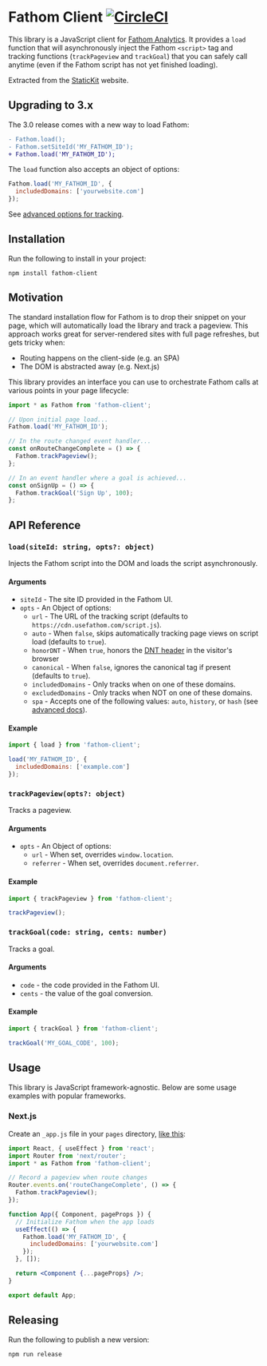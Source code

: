 # Fathom Client [![CircleCI](https://circleci.com/gh/unstacked/fathom-client.svg?style=svg)](https://circleci.com/gh/unstacked/fathom-client)

This library is a JavaScript client for [Fathom Analytics](https://usefathom.com/). It provides a `load` function that will asynchronously inject the Fathom `<script>` tag and tracking functions (`trackPageview` and `trackGoal`) that you can safely call anytime (even if the Fathom script has not yet finished loading).

Extracted from the [StaticKit](https://statickit.com) website.

## Upgrading to 3.x

The 3.0 release comes with a new way to load Fathom:

```diff
- Fathom.load();
- Fathom.setSiteId('MY_FATHOM_ID');
+ Fathom.load('MY_FATHOM_ID');
```

The `load` function also accepts an object of options:

```js
Fathom.load('MY_FATHOM_ID', {
  includedDomains: ['yourwebsite.com']
});
```

See [advanced options for tracking](https://usefathom.com/support/tracking-advanced).

## Installation

Run the following to install in your project:

```
npm install fathom-client
```

## Motivation

The standard installation flow for Fathom is to drop their snippet on your page, which will automatically load the library and track a pageview. This approach works great for server-rendered sites with full page refreshes, but gets tricky when:

- Routing happens on the client-side (e.g. an SPA)
- The DOM is abstracted away (e.g. Next.js)

This library provides an interface you can use to orchestrate Fathom calls at various points in your page lifecycle:

```js
import * as Fathom from 'fathom-client';

// Upon initial page load...
Fathom.load('MY_FATHOM_ID');

// In the route changed event handler...
const onRouteChangeComplete = () => {
  Fathom.trackPageview();
};

// In an event handler where a goal is achieved...
const onSignUp = () => {
  Fathom.trackGoal('Sign Up', 100);
};
```

## API Reference

### `load(siteId: string, opts?: object)`

Injects the Fathom script into the DOM and loads the script asynchronously.

#### Arguments

- `siteId` - The site ID provided in the Fathom UI.
- `opts` - An Object of options:
  - `url` - The URL of the tracking script (defaults to `https://cdn.usefathom.com/script.js`).
  - `auto` - When `false`, skips automatically tracking page views on script load (defaults to `true`).
  - `honorDNT` - When `true`, honors the [DNT header](https://developer.mozilla.org/en-US/docs/Web/HTTP/Headers/DNT) in the visitor's browser
  - `canonical` - When `false`, ignores the canonical tag if present (defaults to `true`).
  - `includedDomains` - Only tracks when on one of these domains.
  - `excludedDomains` - Only tracks when NOT on one of these domains.
  - `spa` - Accepts one of the following values: `auto`, `history`, or `hash` (see [advanced docs](https://usefathom.com/support/tracking-advanced)).

#### Example

```js
import { load } from 'fathom-client';

load('MY_FATHOM_ID', {
  includedDomains: ['example.com']
});
```

### `trackPageview(opts?: object)`

Tracks a pageview.

#### Arguments

- `opts` - An Object of options:
  - `url` - When set, overrides `window.location`.
  - `referrer` - When set, overrides `document.referrer`.

#### Example

```js
import { trackPageview } from 'fathom-client';

trackPageview();
```

### `trackGoal(code: string, cents: number)`

Tracks a goal.

#### Arguments

- `code` - the code provided in the Fathom UI.
- `cents` - the value of the goal conversion.

#### Example

```js
import { trackGoal } from 'fathom-client';

trackGoal('MY_GOAL_CODE', 100);
```

## Usage

This library is JavaScript framework-agnostic. Below are some usage examples with popular frameworks.

### Next.js

Create an `_app.js` file in your `pages` directory, [like this](https://nextjs.org/docs#custom-app):

```jsx
import React, { useEffect } from 'react';
import Router from 'next/router';
import * as Fathom from 'fathom-client';

// Record a pageview when route changes
Router.events.on('routeChangeComplete', () => {
  Fathom.trackPageview();
});

function App({ Component, pageProps }) {
  // Initialize Fathom when the app loads
  useEffect(() => {
    Fathom.load('MY_FATHOM_ID', {
      includedDomains: ['yourwebsite.com']
    });
  }, []);

  return <Component {...pageProps} />;
}

export default App;
```

## Releasing

Run the following to publish a new version:

```bash
npm run release
```
